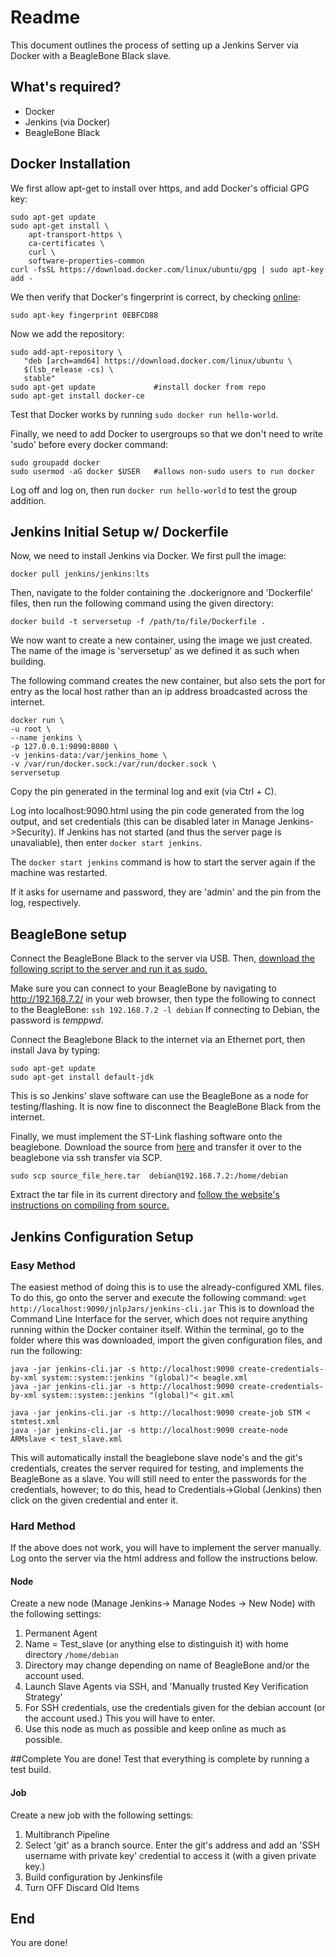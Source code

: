 # Readme
This document outlines the process of setting up a Jenkins Server via Docker with a BeagleBone Black slave.

## What's required?
* Docker
* Jenkins (via Docker)
* BeagleBone Black

## Docker Installation
We first allow apt-get to install over https, and add Docker's official GPG key:
```
sudo apt-get update
sudo apt-get install \
    apt-transport-https \
    ca-certificates \
    curl \
    software-properties-common
curl -fsSL https://download.docker.com/linux/ubuntu/gpg | sudo apt-key add -
```
We then verify that Docker's fingerprint is correct, by checking [online](https://docs.docker.com/engine/installation/linux/docker-ce/ubuntu/#set-up-the-repository):
```
sudo apt-key fingerprint 0EBFCD88 	
```
Now we add the repository:
```
sudo add-apt-repository \
   "deb [arch=amd64] https://download.docker.com/linux/ubuntu \
   $(lsb_release -cs) \
   stable"
sudo apt-get update 			#install docker from repo
sudo apt-get install docker-ce
```
Test that Docker works by running `sudo docker run hello-world`.

Finally, we need to add Docker to usergroups so that we don't need to write 'sudo' before every docker command:
```
sudo groupadd docker
sudo usermod -aG docker $USER 	#allows non-sudo users to run docker
```
Log off and log on, then run `docker run hello-world` to test the group addition.

## Jenkins Initial Setup w/ Dockerfile
Now, we need to install Jenkins via Docker. We first pull the image:
```
docker pull jenkins/jenkins:lts
```
Then, navigate to the folder containing the .dockerignore and 'Dockerfile' files, then run the following command using the given directory:

`docker build -t serversetup -f /path/to/file/Dockerfile .`

We now want to create a new container, using the image we just created. The name of the image is 'serversetup' as we defined it as such when building.

The following command creates the new container, but also sets the port for entry as the local host rather than an ip address broadcasted across the internet.
```
docker run \
-u root \
--name jenkins \
-p 127.0.0.1:9090:8080 \
-v jenkins-data:/var/jenkins_home \
-v /var/run/docker.sock:/var/run/docker.sock \
serversetup
```
Copy the pin generated in the terminal log and exit (via Ctrl + C). 

Log into localhost:9090.html using the pin code generated from the log output, and set credentials (this can be disabled later in Manage Jenkins->Security). If Jenkins has not started (and thus the server page is unavaliable), then enter `docker start jenkins`.

The `docker start jenkins` command is how to start the server again if the machine was restarted.

If it asks for username and password, they are 'admin' and the pin from the log, respectively.

## BeagleBone setup
Connect the BeagleBone Black to the server via USB. Then, [download the following script to the server and run it as sudo.](beagleboard.org/static/Drivers/Linux/FTDI/mkudevrule.sh)

Make sure you can connect to your BeagleBone by navigating to http://192.168.7.2/ in your web browser, then type the following to connect to the BeagleBone:
`ssh 192.168.7.2 -l debian`
If connecting to Debian, the password is *temppwd*. 

Connect the Beaglebone Black to the internet via an Ethernet port, then install Java by typing:
```
sudo apt-get update
sudo apt-get install default-jdk
```

This is so Jenkins' slave software can use the BeagleBone as a node for testing/flashing. It is now fine to disconnect the BeagleBone Black from the internet.

Finally, we must implement the ST-Link flashing software onto the beaglebone. Download the source from [here](https://github.com/texane/stlink) and transfer it over to the beaglebone via ssh transfer via SCP.

```sudo scp source_file_here.tar  debian@192.168.7.2:/home/debian```

Extract the tar file in its current directory and [follow the website's instructions on compiling from source.](https://github.com/texane/stlink/blob/master/doc/compiling.md)

## Jenkins Configuration Setup
### Easy Method
The easiest method of doing this is to use the already-configured XML files. To do this, go onto the server and execute the following command:
```wget http://localhost:9090/jnlpJars/jenkins-cli.jar```
This is to download the Command Line Interface for the server, which does not require anything running within the Docker container itself. Within the terminal, go to the folder where this was downloaded, import the given configuration files, and run the following:

```
java -jar jenkins-cli.jar -s http://localhost:9090 create-credentials-by-xml system::system::jenkins "(global)"< beagle.xml
java -jar jenkins-cli.jar -s http://localhost:9090 create-credentials-by-xml system::system::jenkins "(global)"< git.xml

java -jar jenkins-cli.jar -s http://localhost:9090 create-job STM < stmtest.xml
java -jar jenkins-cli.jar -s http://localhost:9090 create-node ARMslave < test_slave.xml
```
This will automatically install the beaglebone slave node's and the git's credentials, creates the server required for testing, and implements the BeagleBone as a slave. You will still need to enter the passwords for the credentials, however; to do this, head to Credentials->Global (Jenkins) then click on the given credential and enter it. 
### Hard Method
If the above does not work, you will have to implement the server manually. Log onto the server via the html address and follow the instructions below.
#### Node
Create a new node (Manage Jenkins→ Manage Nodes → New Node) with the following settings:
1. Permanent Agent
2. Name = Test_slave (or anything else to distinguish it) with home directory `/home/debian`
3. Directory may change depending on name of BeagleBone and/or the account used.
5. Launch Slave Agents via SSH, and 'Manually trusted Key Verification Strategy'
6. For SSH credentials, use the credentials given for the debian account (or the account used.) This you will have to enter.
7. Use this node as much as possible and keep online as much as possible.

##Complete
You are done! Test that everything is complete by running a test build.
#### Job
Create a new job with the following settings:
1. Multibranch Pipeline
2. Select 'git' as a branch source. Enter the git's address and add an 'SSH username with private key' credential to access it (with a given private key.)
3. Build configuration by Jenkinsfile
4. Turn OFF Discard Old Items

## End
You are done!
